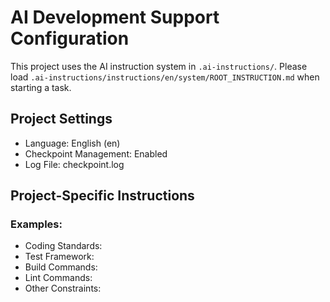 # AI Development Support Configuration

This project uses the AI instruction system in `.ai-instructions/`.
Please load `.ai-instructions/instructions/en/system/ROOT_INSTRUCTION.md` when starting a task.

## Project Settings
- Language: English (en)
- Checkpoint Management: Enabled
- Log File: checkpoint.log

## Project-Specific Instructions
<!-- Add your project-specific instructions here -->

### Examples:
- Coding Standards: 
- Test Framework: 
- Build Commands: 
- Lint Commands: 
- Other Constraints: 
